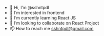 - 👋 Hi, I’m @sshntpdl
- 👀 I’m interested in frontend
- 🌱 I’m currently learning React JS
- 💞️ I’m looking to collaborate on  React Project
- 📫 How to reach me sshntpdl@gmail.com

<!---
sshntpdl/sshntpdl is a ✨ special ✨ repository because its `README.md` (this file) appears on your GitHub profile.
You can click the Preview link to take a look at your changes.
--->
